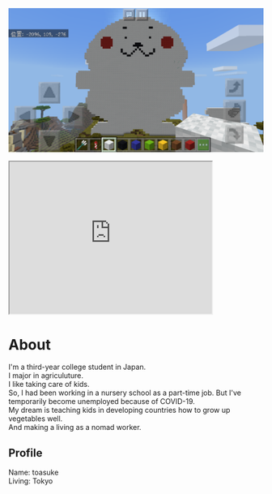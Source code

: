 ![プロフィール画像](IMG_6106.PNG)

<iframe src="https://www.openprocessing.org/sketch/903888/embed/"width="400"height="300"></iframe>

# About
I'm a third-year college student in Japan.  
I major in agriculuture.  
I like taking care of kids.  
So, I had been working in a nursery school as a part-time job. But I've temporarily become unemployed because of COVID-19.  
My dream is teaching kids in developing countries how to grow up vegetables well.  
And making a living as a nomad worker.
## Profile
 Name: toasuke  
 Living: Tokyo  
